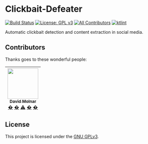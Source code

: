 # Clickbait-Defeater
[![Build Status](https://travis-ci.com/fuvidani/clickbait-defeater.svg?token=nWakM5wh7rnyXAfUiELD&branch=master)](https://travis-ci.com/fuvidani/clickbait-defeater) [![License: GPL v3](https://img.shields.io/badge/License-GPL%20v3-blue.svg)](https://www.gnu.org/licenses/gpl-3.0) 
[![All Contributors](https://img.shields.io/badge/all_contributors-2-orange.svg?style=flat-square)](#contributors) [![ktlint](https://img.shields.io/badge/code%20style-%E2%9D%A4-FF4081.svg)](https://ktlint.github.io/)

Automatic clickbait detection and content extraction in social media.

## Contributors

Thanks goes to these wonderful people:

<!-- ALL-CONTRIBUTORS-LIST:START - Do not remove or modify this section -->
<!-- prettier-ignore -->
| [<img src="https://avatars3.githubusercontent.com/u/16260193?s=400&v=4" width="100px;"/><br /><sub><b>David Molnar</b></sub>](https://github.com/dmolnar99)<br />[�](#ideas "Ideas and Planning") [�](https://github.com/fuvidani/clickbait-defeater/commits?author=dmolnar99 "Code") [⚠️](https://github.com/fuvidani/clickbait-defeater/commits?author=dmolnar99 "Tests") [�](#design-dmolnar99 "Design") [�](#documentation "Documentation") |
| :---: |
<!-- ALL-CONTRIBUTORS-LIST:END -->

## License
This project is licensed under the [GNU GPLv3](https://choosealicense.com/licenses/gpl-3.0/).